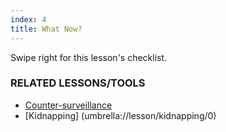 ```yaml
---
index: 4
title: What Now?
---
```

Swipe right for this lesson's checklist.

### RELATED LESSONS/TOOLS

*   [Counter-surveillance](umbrella://lesson/counter-surveillance/0)
*   [Kidnapping] (umbrella://lesson/kidnapping/0)
